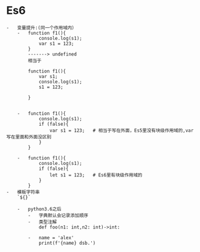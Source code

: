 # Es6
    -   变量提升:(同一个作用域内）
        -   function f1(){
                console.log(s1);
                var s1 = 123;
            }
            -------> undefined
            相当于
            
            function f1(){
                var s1;
                console.log(s1);
                s1 = 123;
                
            }
        
        
        -   function f1(){
                console.log(s1);
                if (false){
                    var s1 = 123;   # 相当于写在外面，Es5里没有块级作用域的,var写在里面和外面没区别
                }
            }
            
        -   function f1(){
                console.log(s1);
                if (false){
                    let s1 = 123;   # Es6里有块级作用域的
                }
            }   
    -   模板字符串   
        `${}`    
        
        -   python3.6之后
            -   字典默认会记录添加顺序
            -   类型注解
                def foo(n1: int,n2: int)->int:
                    
            -   name = 'alex'
                print(f'{name} dsb.')
               































